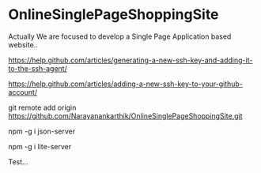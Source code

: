 # OnlineSinglePageShoppingSite
Actually We are focused to develop a Single Page Application based website..


https://help.github.com/articles/generating-a-new-ssh-key-and-adding-it-to-the-ssh-agent/

https://help.github.com/articles/adding-a-new-ssh-key-to-your-github-account/


git remote add origin https://github.com/Narayanankarthik/OnlineSinglePageShoppingSite.git

npm -g i json-server

npm -g i lite-server

Test...